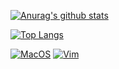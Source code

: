 [![Anurag's github stats](https://github-readme-stats.vercel.app/api?username=nebulae-pan&include_all_commits=true)](https://github.com/anuraghazra/github-readme-stats)

[![Top Langs](https://github-readme-stats.vercel.app/api/top-langs/?username=nebulae-pan&layout=compact&hide=HTML,javascript,css)](https://github.com/anuraghazra/github-readme-stats)

[![MacOS](https://img.shields.io/badge/MacOS-10.15.6-999999?style=flat-square&logo=Apple&logoColor=white)](https://www.apple.com/macos/)
[![Vim](https://img.shields.io/badge/Vim-8.2-019733?style=flat-square&logo=Vim&logoColor=white)](https://www.vim.org/)
